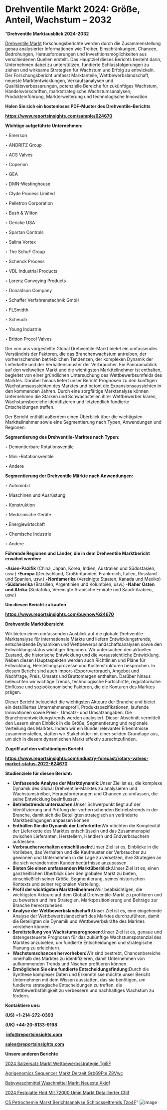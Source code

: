 # Drehventile Markt 2024: Größe, Anteil, Wachstum – 2032

"<strong><b>Drehventile Marktausblick 2024-2032</b></strong>

<a href=https://www.reportsinsights.com/sample/624670>Drehventile Markt</a> forschungsberichte werden durch die Zusammenstellung genau analysierter Informationen wie Treiber, Einschränkungen, Chancen, Bedrohungen, Herausforderungen und Investitionsmöglichkeiten aus verschiedenen Quellen erstellt. Das Hauptziel dieses Berichts besteht darin, Unternehmen dabei zu unterstützen, fundierte Schlussfolgerungen zu ziehen und wirksame Strategien für Wachstum und Erfolg zu entwickeln. Der Forschungsbericht umfasst Marktanteile, Wettbewerbslandschaft, neueste Marktentwicklungen, Verkaufsanalysen und Qualitätsverbesserungen, potenzielle Bereiche für zukünftiges Wachstum, Handelsvorschriften, marktstrategische Wachstumsanalysen, Produkteinführung, Markterweiterung und technologische Innovation.

<strong><b>Holen Sie sich ein kostenloses PDF-Muster des Drehventile-Berichts</b></strong>

<a href=https://www.reportsinsights.com/sample/624670><strong><u>https://www.reportsinsights.com/sample/624670</u></strong></a>

<strong>Wichtige aufgeführte Unternehmen:</strong>

‣ Emerson

‣ ANDRITZ Group

‣ ACS Valves

‣ Coperion

‣ GEA

‣ DMN-Westinghouse

‣ Clyde Process Limited

‣ Pelletron Corporation

‣ Bush & Wilton

‣ Gericke USA

‣ Spartan Controls

‣ Salina Vortex

‣ The SchuF Group

‣ Schenck Process

‣ VDL Industrial Products

‣ Lorenz Conveying Products

‣ Donaldson Company

‣ Schaffer Verfahrenstechnik GmbH

‣ FLSmidth

‣ Scheuch

‣ Young Industrie

‣ Britton Procol Valves

Der von uns vorgestellte Global Drehventile-Markt bietet ein umfassendes Verständnis der Faktoren, die das Branchenwachstum antreiben, der vorherrschenden betrieblichen Tendenzen, der komplexen Dynamik der Lieferkette und der Verhaltensmuster der Verbraucher. Ein Panoramablick auf den weltweiten Markt und die wichtigsten Marktteilnehmer ist enthalten, begleitet von einer gründlichen Untersuchung des Wettbewerbsumfelds des Marktes. Darüber hinaus liefert unser Bericht Prognosen zu den künftigen Wachstumsaussichten des Marktes und betont die Expansionsaussichten in den kommenden Jahren. Durch eine sorgfältige Marktanalyse können Unternehmen die Stärken und Schwachstellen ihrer Wettbewerber klären, Wachstumsbereiche identifizieren und letztendlich fundierte Entscheidungen treffen.

Der Bericht enthält außerdem einen Überblick über die wichtigsten Marktteilnehmer sowie eine Segmentierung nach Typen, Anwendungen und Regionen.

<strong>Segmentierung des Drehventile-Marktes nach Typen:</strong>

‣ Demontierbare Rotationsventile

‣ Mini -Rotationsventile

‣ Andere

<strong>Segmentierung der Drehventile Märkte nach Anwendungen:</strong>

‣ Automobil

‣ Maschinen und Ausrüstung

‣ Konstruktion

‣ Medizinische Geräte

‣ Energiewirtschaft

‣ Chemische Industrie

‣ Andere

<strong><b>Führende Regionen und Länder, die in dem Drehventile Marktbericht erwähnt werden:</b></strong>

<strong><b>‣Asien-Pazifik</b></strong> (China, Japan, Korea, Indien, Australien und Südostasien, usw.)
<strong><b>‣Europa</b></strong> (Deutschland, Großbritannien, Frankreich, Italien, Russland und Spanien, usw.)
‣<strong><b>Nordamerika</b></strong> (Vereinigte Staaten, Kanada und Mexiko)
<strong><b>‣Südamerika</b></strong> (Brasilien, Argentinien und Kolumbien, usw.)
<strong><b>‣Naher Osten und Afrika</b></strong> (Südafrika, Vereinigte Arabische Emirate und Saudi-Arabien, usw.)

<strong>Um diesen Bericht zu kaufen</strong>

<a href=https://www.reportsinsights.com/buynow/624670><strong><u>https://www.reportsinsights.com/buynow/624670</u></strong></a>

<strong>Drehventile Marktübersicht</strong>

Wir bieten einen umfassenden Ausblick auf die globale Drehventile-Marktanalyse für internationale Märkte und liefern Entwicklungstrends, entscheidende Dynamiken und Wettbewerbslandschaftsanalysen sowie den Entwicklungsstatus wichtiger Regionen. Wir untersuchen den aktuellen Zustand, die historische Entwicklung und die voraussichtliche Entwicklung. Neben diesen Hauptaspekten werden auch Richtlinien und Pläne für Entwicklung, Herstellungsprozesse und Kostenstrukturen besprochen. In diesem Bericht sind auch Import-/Exportverbrauch, Angebot und Nachfrage, Preis, Umsatz und Bruttomargen enthalten. Darüber hinaus beleuchten wir wichtige Trends, technologische Fortschritte, regulatorische Einflüsse und sozioökonomische Faktoren, die die Konturen des Marktes prägen.

Dieser Bericht beleuchtet die wichtigsten Akteure der Branche und bietet ein detailliertes Unternehmensprofil, Produktspezifikationen, laufende Innovationen sowie Preis-, Umsatz- und Umsatzangaben. Die Branchenentwicklungstrends werden analysiert. Dieser Abschnitt vermittelt den Lesern einen Einblick in die Größe, Segmentierung und regionale Verteilung des Marktes. Indem wir ein Bündel relevanter Erkenntnisse zusammenstellen, statten wir Stakeholder mit einer soliden Grundlage aus, um sich in diesem dynamischen Markt effektiv zurechtzufinden.

<strong>Zugriff auf den vollständigen Bericht</strong>

<a href=https://www.reportsinsights.com/industry-forecast/rotary-valves-market-status-2022-624670><strong>https://www.reportsinsights.com/industry-forecast/rotary-valves-market-status-2022-624670</strong></a>

<strong>Studienziele für diesen Bericht:</strong>
<ul>
  <li><strong>Umfassende Analyse der Marktdynamik:</strong>Unser Ziel ist es, die komplexe Dynamik des Global Drehventile-Marktes zu analysieren und Wachstumstreiber, Herausforderungen und Chancen zu umfassen, die seine Entwicklung beeinflussen.</li>
  <li><strong>Betriebstrends untersuchen:</strong>Unser Schwerpunkt liegt auf der Identifizierung und Prüfung der vorherrschenden Betriebstrends in der Branche, damit sich die Beteiligten strategisch an veränderte Marktbedingungen anpassen können</li>
  <li><strong>Enthüllen Sie die Dynamik der Lieferkette:</strong>Wir möchten die Komplexität der Lieferkette des Marktes entschlüsseln und das Zusammenspiel zwischen Lieferanten, Herstellern, Händlern und Endverbrauchern aufdecken.</li>
  <li><strong>Verbraucherverhalten entschlüsseln:</strong>Unser Ziel ist es, Einblicke in die Vorlieben, das Verhalten und die Kaufmuster der Verbraucher zu gewinnen und Unternehmen in die Lage zu versetzen, ihre Strategien an die sich verändernden Kundenbedürfnisse anzupassen.</li>
  <li><strong>Bieten Sie einen umfassenden Marktüberblick:</strong>Unser Ziel ist es, einen ganzheitlichen Überblick über den globalen Markt zu bieten, einschließlich seiner Größe, Segmentierung, seines historischen Kontexts und seiner regionalen Verteilung.</li>
  <li><strong>Profil der wichtigsten Marktteilnehmer:</strong>Wir beabsichtigen, die wichtigsten Akteure auf dem Global Drehventile-Markt zu profilieren und zu bewerten und ihre Strategien, Marktpositionierung und Beiträge zur Branche hervorzuheben.</li>
  <li><strong>Analyse der Wettbewerbslandschaft:</strong>Unser Ziel ist es, eine eingehende Analyse der Wettbewerbslandschaft des Marktes durchzuführen, damit die Beteiligten die Dynamik und Wettbewerbskräfte des Marktes verstehen können.</li>
  <li><strong>Bereitstellung von Wachstumsprognosen:</strong>Unser Ziel ist es, genaue und datengesteuerte Prognosen für das zukünftige Wachstumspotenzial des Marktes anzubieten, um fundierte Entscheidungen und strategische Planung zu erleichtern.</li>
  <li><strong>Wachstumschancen hervorheben:</strong>Wir sind bestrebt, Chancenbereiche innerhalb des Marktes zu identifizieren, damit Unternehmen von aufkommenden Trends und Nischen profitieren können.</li>
  <li><strong>Ermöglichen Sie eine fundierte Entscheidungsfindung:</strong>Durch die Synthese komplexer Daten und Erkenntnisse möchte unser Bericht Unternehmen mit dem Wissen ausstatten, das sie benötigen, um fundierte strategische Entscheidungen zu treffen, die Wettbewerbsfähigkeit zu verbessern und nachhaltiges Wachstum zu fördern<strong>.</strong></li>
</ul>
<strong>Kontaktiere uns:</strong>

<strong>(US) +1-214-272-0393</strong>

<strong>(UK) +44-20-8133-9198</strong>

<strong> </strong><a href=info@reportsinsights.com><strong><u>info@reportsinsights.com</u></strong></a>

<a href=sales@reportsinsights.com><strong><u>sales@reportsinsights.com</u></strong></a>

<strong>Unsere anderen Berichte</strong>

<a href=https://de.linkedin.com/pulse/2024-salzersatz-markt-wettbewerbsstrategie-tgj5f/>2024 Salzersatz Markt Wettbewerbsstrategie Tgj5F</a>

<a href=https://de.linkedin.com/pulse/agrigenomics-sequencer-markt-derzeit-gr%C3%B6%C3%9Fte-z8vwc/>Agrigenomics Sequencer Markt Derzeit Grb69Fte Z8Vwc</a>

<a href=https://de.linkedin.com/pulse/babywaschmittel-waschmittel-markt-neueste-xkigf/>Babywaschmittel Waschmittel Markt Neueste Xkigf</a>

<a href=https://de.linkedin.com/pulse/2024-festplatte-hdd-mit-72000-umin-markt-detaillierter-cfiif/>2024 Festplatte Hdd Mit 72000 Umin Markt Detaillierter Cfiif</a>

<a href=https://de.linkedin.com/pulse/c5-petrochemie-markt-berichtsanalyse-schl%C3%BCsseltrends-tzo4f/>C5 Petrochemie Markt Berichtsanalyse Schlbcsseltrends Tzo4F</a>"
![image](https://github.com/Jaayaachit/RIMarket/assets/158452289/7348c42a-5f47-4504-bc24-10837cfb6a0b)
